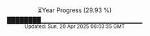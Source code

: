 <p align="center">
⏳Year Progress (29.93 %)<br>
████████▁▁▁▁▁▁▁▁▁▁▁▁▁▁▁▁▁▁▁▁▁▁ <br>
<sub>Updated: Sun, 20 Apr 2025 06:03:35 GMT</sub>
</p>

